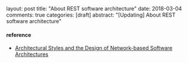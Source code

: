 layout: post
title: "About REST software architecture"
date: 2018-03-04
comments: true
categories: [draft]
abstract: "[Updating] About REST software architecture"



#### reference
* [Architectural Styles and
the Design of Network-based Software Architectures](http://www.ics.uci.edu/~fielding/pubs/dissertation/top.htm)